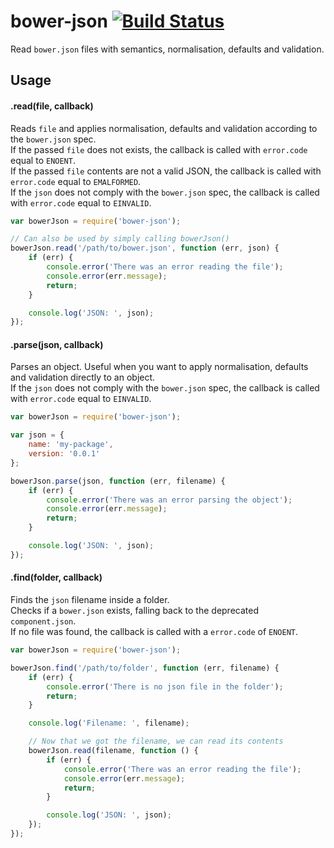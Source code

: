 # bower-json [![Build Status](https://secure.travis-ci.org/bower/bower-json.png?branch=master)](http://travis-ci.org/bower/bower-json)

Read `bower.json` files with semantics, normalisation, defaults and validation.


## Usage

#### .read(file, callback)

Reads `file` and applies normalisation, defaults and validation according to the `bower.json` spec.   
If the passed `file` does not exists, the callback is called with `error.code` equal to `ENOENT`.   
If the passed `file` contents are not a valid JSON, the callback is called with `error.code` equal to `EMALFORMED`.   
If the `json` does not comply with the `bower.json` spec, the callback is called with `error.code` equal to `EINVALID`.

```js
var bowerJson = require('bower-json');

// Can also be used by simply calling bowerJson()
bowerJson.read('/path/to/bower.json', function (err, json) {
    if (err) {
        console.error('There was an error reading the file');
        console.error(err.message);
        return;
    }

    console.log('JSON: ', json);
});
```


#### .parse(json, callback)

Parses an object. Useful when you want to apply normalisation, defaults and validation directly to an object.   
If the `json` does not comply with the `bower.json` spec, the callback is called with `error.code` equal to `EINVALID`.

```js
var bowerJson = require('bower-json');

var json = {
    name: 'my-package',
    version: '0.0.1'
};

bowerJson.parse(json, function (err, filename) {
    if (err) {
        console.error('There was an error parsing the object');
        console.error(err.message);
        return;
    }

    console.log('JSON: ', json);
});
```


#### .find(folder, callback)

Finds the `json` filename inside a folder.   
Checks if a `bower.json` exists, falling back to the deprecated `component.json`.   
If no file was found, the callback is called with a `error.code` of `ENOENT`.

```js
var bowerJson = require('bower-json');

bowerJson.find('/path/to/folder', function (err, filename) {
    if (err) {
        console.error('There is no json file in the folder');
        return;
    }

    console.log('Filename: ', filename);

    // Now that we got the filename, we can read its contents
    bowerJson.read(filename, function () {
        if (err) {
            console.error('There was an error reading the file');
            console.error(err.message);
            return;
        }

        console.log('JSON: ', json);
    });
});
```
